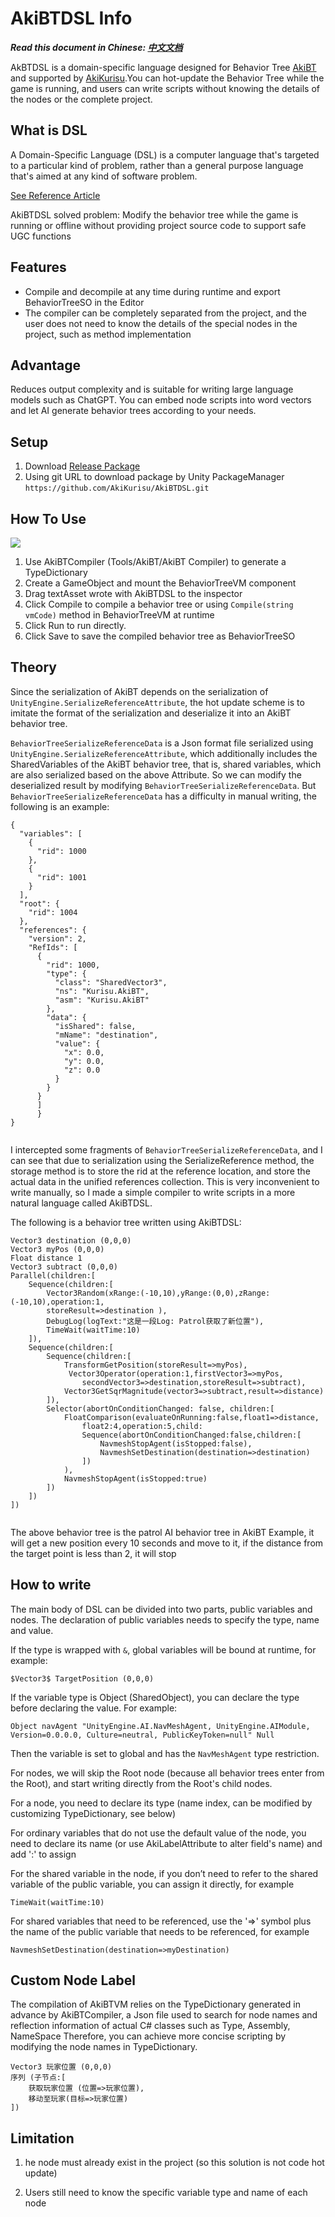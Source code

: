 # AkiBTDSL Info

***Read this document in Chinese: [中文文档](./README.md)***

AkBTDSL is a domain-specific language designed for Behavior Tree [AkiBT](https://github.com/AkiKurisu/AkiBT) and supported by [AkiKurisu](https://space.bilibili.com/20472331).You can hot-update the Behavior Tree while the game is running, and users can write scripts without knowing the details of the nodes or the complete project.

## What is DSL

A Domain-Specific Language (DSL) is a computer language that's targeted to a particular kind of problem, rather than a general purpose language that's aimed at any kind of software problem.

[See Reference Article](https://martinfowler.com/dsl.html)

AkiBTDSL solved problem: Modify the behavior tree while the game is running or offline without providing project source code to support safe UGC functions

## Features
* Compile and decompile at any time during runtime and export BehaviorTreeSO in the Editor
* The compiler can be completely separated from the project, and the user does not need to know the details of the special nodes in the project, such as method implementation

## Advantage
Reduces output complexity and is suitable for writing large language models such as ChatGPT. You can embed node scripts into word vectors and let AI generate behavior trees according to your needs.

## Setup
1. Download [Release Package](https://github.com/AkiKurisu/AkiBTDSL/releases)
2. Using git URL to download package by Unity PackageManager ```https://github.com/AkiKurisu/AkiBTDSL.git```


## How To Use

  
<img src="Images/VM.png" />

1. Use AkiBTCompiler (Tools/AkiBT/AkiBT Compiler) to generate a TypeDictionary
2. Create a GameObject and mount the BehaviorTreeVM component
3. Drag textAsset wrote with AkiBTDSL to the inspector
4. Click Compile to compile a behavior tree or using  ```Compile(string vmCode)``` method in BehaviorTreeVM at runtime
5. Click Run to run directly.
6. Click Save to save the compiled behavior tree as BehaviorTreeSO
  
## Theory

Since the serialization of AkiBT depends on the serialization of ```UnityEngine.SerializeReferenceAttribute```, the hot update scheme is to imitate the format of the serialization and deserialize it into an AkiBT behavior tree.

``BehaviorTreeSerializeReferenceData`` is a Json format file serialized using ```UnityEngine.SerializeReferenceAttribute```, which additionally includes the SharedVariables of the AkiBT behavior tree, that is, shared variables, which are also serialized based on the above Attribute. So we can modify the deserialized result by modifying ``BehaviorTreeSerializeReferenceData``. But ``BehaviorTreeSerializeReferenceData`` has a difficulty in manual writing, the following is an example:
```
{
  "variables": [
    {
      "rid": 1000
    },
    {
      "rid": 1001
    }
  ],
  "root": {
    "rid": 1004
  },
  "references": {
    "version": 2,
    "RefIds": [
      {
        "rid": 1000,
        "type": {
          "class": "SharedVector3",
          "ns": "Kurisu.AkiBT",
          "asm": "Kurisu.AkiBT"
        },
        "data": {
          "isShared": false,
          "mName": "destination",
          "value": {
            "x": 0.0,
            "y": 0.0,
            "z": 0.0
          }
        }
      }
      ]
      }
}
      
```

I intercepted some fragments of ``BehaviorTreeSerializeReferenceData``, and I can see that due to serialization using the SerializeReference method, the storage method is to store the rid at the reference location, and store the actual data in the unified references collection. This is very inconvenient to write manually, so I made a simple compiler to write scripts in a more natural language called AkiBTDSL.

The following is a behavior tree written using AkiBTDSL:
```
Vector3 destination (0,0,0)
Vector3 myPos (0,0,0)
Float distance 1
Vector3 subtract (0,0,0)
Parallel(children:[
	Sequence(children:[
		Vector3Random(xRange:(-10,10),yRange:(0,0),zRange:(-10,10),operation:1,
		storeResult=>destination ),
		DebugLog(logText:"这是一段Log: Patrol获取了新位置"),
		TimeWait(waitTime:10)
	]),
	Sequence(children:[
		Sequence(children:[
			TransformGetPosition(storeResult=>myPos),
			 Vector3Operator(operation:1,firstVector3=>myPos,
				secondVector3=>destination,storeResult=>subtract),
			Vector3GetSqrMagnitude(vector3=>subtract,result=>distance)
		]),
		Selector(abortOnConditionChanged: false, children:[
			FloatComparison(evaluateOnRunning:false,float1=>distance,
				float2:4,operation:5,child:
				Sequence(abortOnConditionChanged:false,children:[
					NavmeshStopAgent(isStopped:false),
					NavmeshSetDestination(destination=>destination)
				])
			),
			NavmeshStopAgent(isStopped:true)
		])
	])
])


```

The above behavior tree is the patrol AI behavior tree in AkiBT Example, it will get a new position every 10 seconds and move to it, if the distance from the target point is less than 2, it will stop

## How to write

The main body of DSL can be divided into two parts, public variables and nodes. The declaration of public variables needs to specify the type, name and value.

If the type is wrapped with `&`, global variables will be bound at runtime, for example:

```
$Vector3$ TargetPosition (0,0,0)
```

If the variable type is Object (SharedObject), you can declare the type before declaring the value. For example:
```
Object navAgent "UnityEngine.AI.NavMeshAgent, UnityEngine.AIModule, Version=0.0.0.0, Culture=neutral, PublicKeyToken=null" Null
```
Then the variable is set to global and has the ``NavMeshAgent`` type restriction.

For nodes, we will skip the Root node (because all behavior trees enter from the Root), and start writing directly from the Root's child nodes.


For a node, you need to declare its type (name index, can be modified by customizing TypeDictionary, see below)


For ordinary variables that do not use the default value of the node, you need to declare its name (or use AkiLabelAttribute to alter field's name) and add ':' to assign


For the shared variable in the node, if you don’t need to refer to the shared variable of the public variable, you can assign it directly, for example

```
TimeWait(waitTime:10)
```

For shared variables that need to be referenced, use the '=>' symbol plus the name of the public variable that needs to be referenced, for example
```
NavmeshSetDestination(destination=>myDestination)
```

## Custom Node Label

The compilation of AkiBTVM relies on the TypeDictionary generated in advance by AkiBTCompiler, a Json file used to search for node names and reflection information of actual C# classes such as Type, Assembly, NameSpace
Therefore, you can achieve more concise scripting by modifying the node names in TypeDictionary.

```
Vector3 玩家位置 (0,0,0)
序列 (子节点:[
    获取玩家位置 (位置=>玩家位置),
    移动至玩家(目标=>玩家位置)
])
```

## Limitation


1. he node must already exist in the project (so this solution is not code hot update)

2. Users still need to know the specific variable type and name of each node
